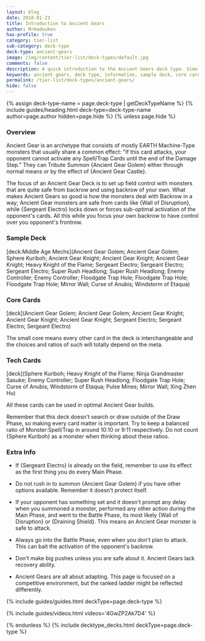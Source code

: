 ```yaml
---
layout: blog
date: 2018-01-23
title: Introduction to Ancient Gears
author: MrHadouken
has-profile: true
category: tier-list
sub-category: deck-type
deck-type: ancient-gears
image: /img/content/tier-list/deck-types/default.jpg
comments: false
description: A quick introduction to the Ancient Gears deck type. View sample deck, core cards, tech cards, quick tips, guides, videos and other information.
keywords: ancient gears, deck type, information, sample deck, core cards, tech cards, quick tips, guides, videos
permalink: /tier-list/deck-types/ancient-gears/
hide: false
---
```


{% assign deck-type-name = page.deck-type | getDeckTypeName %}
{% include guides/heading.html deck-type=deck-type-name author=page.author hidden=page.hide %}
{% unless page.hide %}

### Overview
Ancient Gear is an archetype that consists of mostly EARTH Machine-Type monsters that usually share a common effect: "If this card attacks, your opponent cannot activate any Spell/Trap Cards until the end of the Damage Step." They can Tribute Summon {Ancient Gear Golem} either through normal means or by the effect of {Ancient Gear Castle}.

The focus of an Ancient Gear Deck is to set up field control with monsters that are quite safe from backrow and using backrow of your own. What makes Ancient Gears so good is how the monsters deal with Backrow in a way; Ancient Gear monsters are safe from cards like {Wall of Disruption}, while {Sergeant Electro} locks down or forces sub-optimal activation of the opponent's cards. All this while you focus your own backrow to have control over you opponent's frontrow.

### Sample Deck

[deck:Middle Age Mechs](Ancient Gear Golem; Ancient Gear Golem; Sphere Kuriboh; Ancient Gear Knight; Ancient Gear Knight; Ancient Gear Knight; Heavy Knight of the Flame; Sergeant Electro; Sergeant Electro; Sergeant Electro; Super Rush Headlong; Super Rush Headlong; Enemy Controller; Enemy Controller; Floodgate Trap Hole; Floodgate Trap Hole; Floodgate Trap Hole; Mirror Wall; Curse of Anubis; Windstorm of Etaqua)

### Core Cards

[deck](Ancient Gear Golem; Ancient Gear Golem; Ancient Gear Knight; Ancient Gear Knight; Ancient Gear Knight; Sergeant Electro; Sergeant Electro; Sergeant Electro)

The small core means every other card in the deck is interchangeable and the choices and ratios of such will totally depend on the meta.   

### Tech Cards

[deck](Sphere Kuriboh; Heavy Knight of the Flame; Ninja Grandmaster Sasuke; Enemy Controller; Super Rush Headlong; Floodgate Trap Hole; Curse of Anubis; Windstorm of Etaqua; Pulse Mines; Mirror Wall; Xing Zhen Hu)

All these cards can be used in optimal Ancient Gear builds.

Remember that this deck doesn't search or draw outside of the Draw Phase, so making every card matter is important. Try to keep a balanced ratio of Monster:Spell/Trap in around 10:10 or 9:11 respectively. Do not count {Sphere Kuriboh} as a monster when thinking about these ratios.

### Extra Info

- If {Sergeant Electro} is already on the field, remember to use its effect as the first thing you do every Main Phase.

- Do not rush in to summon {Ancient Gear Golem} if you have other options available. Remember it doesn't protect itself.

- If your opponent has something set and it doesn't prompt any delay when you summoned a monster, performed any other action during the Main Phase, and went to the Battle Phase, its most likely {Wall of Disruption} or {Draining Shield}. This means an Ancient Gear monster is safe to attack.

- Always go into the Battle Phase, even when you don't plan to attack. This can bait the activation of the opponent's backrow.

- Don't make big pushes unless you are safe about it. Ancient Gears lack recovery ability.

- Ancient Gears are all about adapting. This page is focused on a competitive environment, but the ranked ladder might be reflected differently.      

{% include guides/guides.html deckType=page.deck-type %}

{% include guides/videos.html videos='4GwZP2Ak7D4' %}

{% endunless %}
{% include decktype_decks.html deckType=page.deck-type %}
